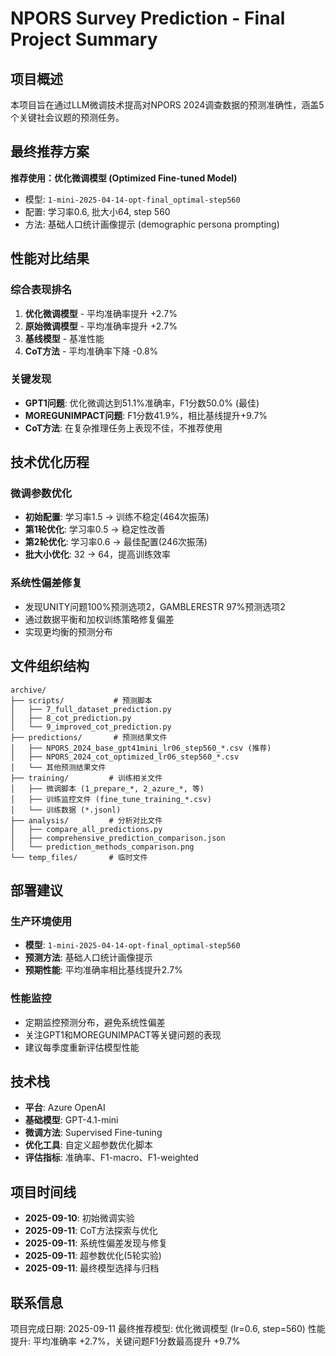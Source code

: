 # NPORS Survey Prediction - Final Project Summary

## 项目概述

本项目旨在通过LLM微调技术提高对NPORS 2024调查数据的预测准确性，涵盖5个关键社会议题的预测任务。

## 最终推荐方案

**推荐使用：优化微调模型 (Optimized Fine-tuned Model)**
- 模型: `1-mini-2025-04-14-opt-final_optimal-step560`
- 配置: 学习率0.6, 批大小64, step 560
- 方法: 基础人口统计画像提示 (demographic persona prompting)

## 性能对比结果

### 综合表现排名
1. **优化微调模型** - 平均准确率提升 +2.7%
2. **原始微调模型** - 平均准确率提升 +2.7% 
3. **基线模型** - 基准性能
4. **CoT方法** - 平均准确率下降 -0.8%

### 关键发现
- **GPT1问题**: 优化微调达到51.1%准确率，F1分数50.0% (最佳)
- **MOREGUNIMPACT问题**: F1分数41.9%，相比基线提升+9.7%
- **CoT方法**: 在复杂推理任务上表现不佳，不推荐使用

## 技术优化历程

### 微调参数优化
- **初始配置**: 学习率1.5 → 训练不稳定(464次振荡)
- **第1轮优化**: 学习率0.5 → 稳定性改善
- **第2轮优化**: 学习率0.6 → 最佳配置(246次振荡)
- **批大小优化**: 32 → 64，提高训练效率

### 系统性偏差修复
- 发现UNITY问题100%预测选项2，GAMBLERESTR 97%预测选项2
- 通过数据平衡和加权训练策略修复偏差
- 实现更均衡的预测分布

## 文件组织结构

```
archive/
├── scripts/           # 预测脚本
│   ├── 7_full_dataset_prediction.py
│   ├── 8_cot_prediction.py
│   └── 9_improved_cot_prediction.py
├── predictions/       # 预测结果文件
│   ├── NPORS_2024_base_gpt41mini_lr06_step560_*.csv (推荐)
│   ├── NPORS_2024_cot_optimized_lr06_step560_*.csv
│   └── 其他预测结果文件
├── training/         # 训练相关文件
│   ├── 微调脚本 (1_prepare_*, 2_azure_*, 等)
│   ├── 训练监控文件 (fine_tune_training_*.csv)
│   └── 训练数据 (*.jsonl)
├── analysis/         # 分析对比文件
│   ├── compare_all_predictions.py
│   ├── comprehensive_prediction_comparison.json
│   └── prediction_methods_comparison.png
└── temp_files/       # 临时文件
```

## 部署建议

### 生产环境使用
- **模型**: `1-mini-2025-04-14-opt-final_optimal-step560`
- **预测方法**: 基础人口统计画像提示
- **预期性能**: 平均准确率相比基线提升2.7%

### 性能监控
- 定期监控预测分布，避免系统性偏差
- 关注GPT1和MOREGUNIMPACT等关键问题的表现
- 建议每季度重新评估模型性能

## 技术栈

- **平台**: Azure OpenAI
- **基础模型**: GPT-4.1-mini  
- **微调方法**: Supervised Fine-tuning
- **优化工具**: 自定义超参数优化脚本
- **评估指标**: 准确率、F1-macro、F1-weighted

## 项目时间线

- **2025-09-10**: 初始微调实验
- **2025-09-11**: CoT方法探索与优化
- **2025-09-11**: 系统性偏差发现与修复
- **2025-09-11**: 超参数优化(5轮实验)
- **2025-09-11**: 最终模型选择与归档

## 联系信息

项目完成日期: 2025-09-11
最终推荐模型: 优化微调模型 (lr=0.6, step=560)
性能提升: 平均准确率 +2.7%，关键问题F1分数最高提升 +9.7%